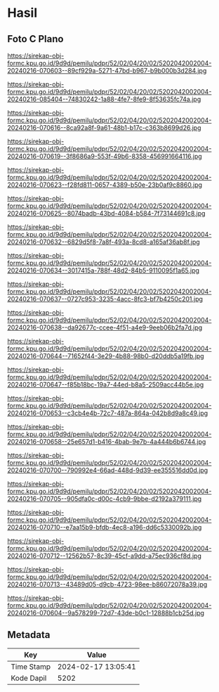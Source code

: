 # Hasil

## Foto C Plano

https://sirekap-obj-formc.kpu.go.id/9d9d/pemilu/pdpr/52/02/04/20/02/5202042002004-20240216-070603--89cf929a-5271-47bd-b967-b9b000b3d284.jpg

https://sirekap-obj-formc.kpu.go.id/9d9d/pemilu/pdpr/52/02/04/20/02/5202042002004-20240216-085404--74830242-1a88-4fe7-8fe9-8f53635fc74a.jpg

https://sirekap-obj-formc.kpu.go.id/9d9d/pemilu/pdpr/52/02/04/20/02/5202042002004-20240216-070616--8ca92a8f-9a61-48b1-b17c-c363b8699d26.jpg

https://sirekap-obj-formc.kpu.go.id/9d9d/pemilu/pdpr/52/02/04/20/02/5202042002004-20240216-070619--3f8686a9-553f-49b6-8358-456991664116.jpg

https://sirekap-obj-formc.kpu.go.id/9d9d/pemilu/pdpr/52/02/04/20/02/5202042002004-20240216-070623--f28fd811-0657-4389-b50e-23b0af9c8860.jpg

https://sirekap-obj-formc.kpu.go.id/9d9d/pemilu/pdpr/52/02/04/20/02/5202042002004-20240216-070625--8074badb-43bd-4084-b584-7f73144691c8.jpg

https://sirekap-obj-formc.kpu.go.id/9d9d/pemilu/pdpr/52/02/04/20/02/5202042002004-20240216-070632--6829d5f8-7a8f-493a-8cd8-a165af36ab8f.jpg

https://sirekap-obj-formc.kpu.go.id/9d9d/pemilu/pdpr/52/02/04/20/02/5202042002004-20240216-070634--3017415a-788f-48d2-84b5-9110095f1a65.jpg

https://sirekap-obj-formc.kpu.go.id/9d9d/pemilu/pdpr/52/02/04/20/02/5202042002004-20240216-070637--0727c953-3235-4acc-8fc3-bf7b4250c201.jpg

https://sirekap-obj-formc.kpu.go.id/9d9d/pemilu/pdpr/52/02/04/20/02/5202042002004-20240216-070638--da92677c-ccee-4f51-a4e9-9eeb06b2fa7d.jpg

https://sirekap-obj-formc.kpu.go.id/9d9d/pemilu/pdpr/52/02/04/20/02/5202042002004-20240216-070644--71652f44-3e29-4b88-98b0-d20ddb5a19fb.jpg

https://sirekap-obj-formc.kpu.go.id/9d9d/pemilu/pdpr/52/02/04/20/02/5202042002004-20240216-070647--f85b18bc-19a7-44ed-b8a5-2509acc44b5e.jpg

https://sirekap-obj-formc.kpu.go.id/9d9d/pemilu/pdpr/52/02/04/20/02/5202042002004-20240216-070653--c3cb4e4b-72c7-487a-864a-042b8d9a8c49.jpg

https://sirekap-obj-formc.kpu.go.id/9d9d/pemilu/pdpr/52/02/04/20/02/5202042002004-20240216-070658--25e657d1-b416-4bab-9e7b-4a444b6b6744.jpg

https://sirekap-obj-formc.kpu.go.id/9d9d/pemilu/pdpr/52/02/04/20/02/5202042002004-20240216-070700--790992e4-66ad-448d-9d39-ee355516dd0d.jpg

https://sirekap-obj-formc.kpu.go.id/9d9d/pemilu/pdpr/52/02/04/20/02/5202042002004-20240216-070705--905dfa0c-d00c-4cb9-9bbe-d2192a379111.jpg

https://sirekap-obj-formc.kpu.go.id/9d9d/pemilu/pdpr/52/02/04/20/02/5202042002004-20240216-070710--e7aa15b9-bfdb-4ec8-a196-dd6c5330092b.jpg

https://sirekap-obj-formc.kpu.go.id/9d9d/pemilu/pdpr/52/02/04/20/02/5202042002004-20240216-070712--12562b57-8c39-45cf-a9dd-a75ec936cf8d.jpg

https://sirekap-obj-formc.kpu.go.id/9d9d/pemilu/pdpr/52/02/04/20/02/5202042002004-20240216-070713--43489d05-d9cb-4723-98ee-b86072078a39.jpg

https://sirekap-obj-formc.kpu.go.id/9d9d/pemilu/pdpr/52/02/04/20/02/5202042002004-20240216-070604--9a578299-72d7-43de-b0c1-12888b1cb25d.jpg


## Metadata

| Key        | Value               |
| ---------- | ------------------- |
| Time Stamp | 2024-02-17 13:05:41 |
| Kode Dapil | 5202                |



